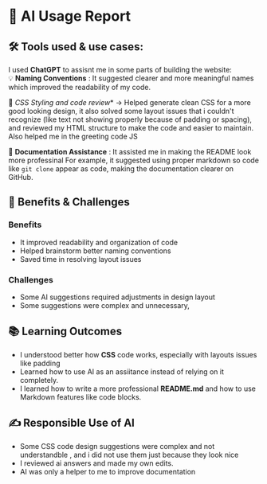 # 🤖 AI Usage Report

## 🛠️ Tools used & use cases:
I used **ChatGPT** to assisnt me in some parts of building the website:  
💡 **Naming Conventions** : It suggested clearer and more meaningful names which improved the readability of my code. 

🎨 **CSS Styling* and code review** → Helped generate clean CSS for a more good looking design, it also solved some layout issues that i couldn't recognize (like text not showing properly because of padding or spacing), and reviewed my HTML structure  to make the code and easier to maintain. Also helped me in the greeting code JS 

📄 **Documentation Assistance** :  It assisted me in making the README look more professinal For example, it suggested using proper markdown so code like `git clone` appear as code, making the documentation clearer on GitHub.

## 🚧 Benefits & Challenges

### Benefits
- It improved readability and organization of code
- Helped brainstorm better naming conventions
- Saved time in resolving layout issues


### Challenges
- Some AI suggestions required adjustments in design layout 
- Some suggestions were complex and unnecessary,


## 📚 Learning Outcomes
- I understood better how **CSS** code works, especially with layouts issues like padding 
- Learned how to use AI as an assiitance instead of relying on it completely.
- I learned how to write a more professional **README.md** and how to use Markdown features like code blocks.

## ✍️ Responsible Use of AI
- Some CSS code design suggestions were complex and not understandble , and i did not use them just because they look nice
- I reviewed ai answers and made my own edits.
- AI was only a helper to me to improve documentation
